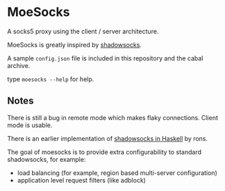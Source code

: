 MoeSocks
========


A socks5 proxy using the client / server architecture.

MoeSocks is greatly inspired by [shadowsocks].

A sample `config.json` file is included in this repository and the cabal archive.

type `moesocks --help` for help.

Notes
------

There is still a bug in remote mode which makes flaky connections. Client mode
is usable.

There is an earlier implementation of [shadowsocks in Haskell] by rons. 

The goal of moesocks is to provide extra configurability to standard
shadowsocks, for example:

* load balancing (for example, region based multi-server configuration)
* application level request filters (like adblock)

[shadowsocks]:https://github.com/shadowsocks/shadowsocks
[shadowsocks in Haskell]:https://github.com/rnons/shadowsocks-haskell




